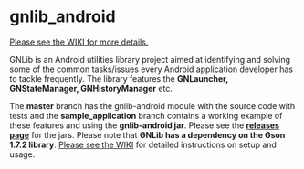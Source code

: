 gnlib_android
=============
<a href ='https://github.com/noxiouswinter/gnlib_android/wiki'>Please see the WIKI for more details.</a> 

GNLib is an Android utilities library project aimed at identifying and solving some of the common tasks/issues every Android application developer has to tackle frequently. The library features the <b>GNLauncher, GNStateManager, GNHistoryManager</b> etc.

The <b>master</b> branch has the gnlib-android module with the source code with tests and the <b>sample_application</b> branch contains a working example of these features and using the <b>gnlib-android jar</b>. Please see the <b><a href = 'https://github.com/noxiouswinter/gnlib_android/releases'>releases page</a></b> for the jars.
Please note that <b>GNLib has a dependency on the Gson 1.7.2 library</b>. <a href ='https://github.com/noxiouswinter/gnlib_android/wiki'>Please see the WIKI</a> for detailed instructions on setup and usage.
